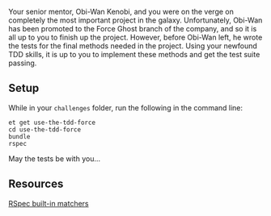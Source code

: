 Your senior mentor, Obi-Wan Kenobi, and you were on the verge on completely the most important project in the galaxy.
Unfortunately, Obi-Wan has been promoted to the Force Ghost branch of the company, and so it is all up to you to finish up the project.
However, before Obi-Wan left, he wrote the tests for the final methods needed in the project.
Using your newfound TDD skills, it is up to you to implement these methods and get the test suite passing.

## Setup
While in your `challenges` folder, run the following in the command line:

```
et get use-the-tdd-force
cd use-the-tdd-force
bundle
rspec
```

May the tests be with you...

## Resources
[RSpec built-in matchers](http://www.relishapp.com/rspec/rspec-expectations/v/3-4/docs/built-in-matchers)

